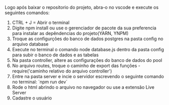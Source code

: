 Logo após baixar o repositorio do projeto, abra-o no vscode e execute os seguintes comandos:
 1. CTRL + J = Abrir o terminal
 2. Digite npm install ou use o gerenciador de pacote da sua preferencia para instalar as depêndencias do projeto(YARN, YNPM)
 3. Troque as configurções do banco de dados postgres na pasta config no arquivo database
 4. Execute no terminal o comando node database.js dentro da pasta config para subir o banco de dados e as tabelas
 5. Na pasta controller, altere as configurações do banco de dados do pool
 6. No arquivo routes, troque o caminho de export das funções - require('caminho relativo do arquivo controller')
 7. Entre na pasta server e incie o servidor escrevendo o seguinte comando no terminal:
    ´npm run dev´
8. Rode o html abrindo o arquivo no navegador ou use a extensão Live Server
9. Cadastre o usuário

